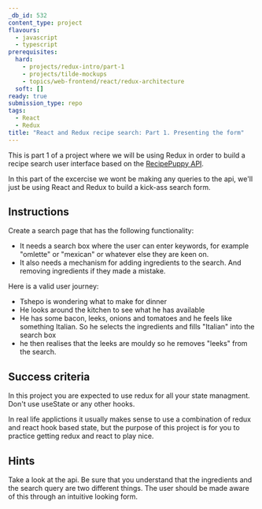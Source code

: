 ```yaml
---
_db_id: 532
content_type: project
flavours:
  - javascript
  - typescript
prerequisites:
  hard:
    - projects/redux-intro/part-1
    - projects/tilde-mockups
    - topics/web-frontend/react/redux-architecture
  soft: []
ready: true
submission_type: repo
tags:
  - React
  - Redux
title: "React and Redux recipe search: Part 1. Presenting the form"
---
```


This is part 1 of a project where we will be using Redux in order to build a recipe search user interface based on the [RecipePuppy API](http://www.recipepuppy.com/about/api/).

In this part of the excercise we wont be making any queries to the api, we'll just be using React and Redux to build a kick-ass search form.

## Instructions

Create a search page that has the following functionality:

- It needs a search box where the user can enter keywords, for example "omlette" or "mexican" or whatever else they are keen on.
- It also needs a mechanism for adding ingredients to the search. And removing ingredients if they made a mistake.

Here is a valid user journey:

- Tshepo is wondering what to make for dinner
- He looks around the kitchen to see what he has available
- He has some bacon, leeks, onions and tomatoes and he feels like something Italian. So he selects the ingredients and fills "Italian" into the search box
- he then realises that the leeks are mouldy so he removes "leeks" from the search.

## Success criteria

In this project you are expected to use redux for all your state managment. Don't use useState or any other hooks.

In real life applictions it usually makes sense to use a combination of redux and react hook based state, but the purpose of this project is for you to practice getting redux and react to play nice.

## Hints

Take a look at the api. Be sure that you understand that the ingredients and the search query are two different things. The user should be made aware of this through an intuitive looking form.
